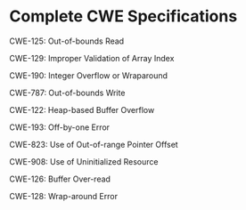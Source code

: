

# Complete CWE Specifications

CWE-125: Out-of-bounds Read

CWE-129: Improper Validation of Array Index

CWE-190: Integer Overflow or Wraparound

CWE-787: Out-of-bounds Write

CWE-122: Heap-based Buffer Overflow

CWE-193: Off-by-one Error

CWE-823: Use of Out-of-range Pointer Offset

CWE-908: Use of Uninitialized Resource

CWE-126: Buffer Over-read

CWE-128: Wrap-around Error